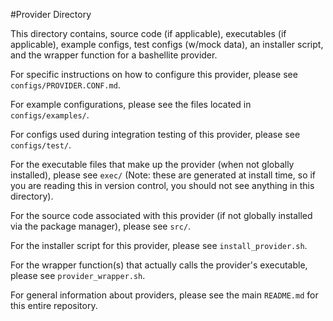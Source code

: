#Provider Directory

This directory contains, source code (if applicable), executables (if applicable), example configs, test configs (w/mock data), an installer script, and the wrapper function for a bashellite provider.

For specific instructions on how to configure this provider, please see `configs/PROVIDER.CONF.md`.

For example configurations, please see the files located in `configs/examples/`.

For configs used during integration testing of this provider, please see `configs/test/`.

For the executable files that make up the provider (when not globally installed), please see `exec/` (Note: these are generated at install time, so if you are reading this in version control, you should not see anything in this directory).

For the source code associated with this provider (if not globally installed via the package manager), please see `src/`.

For the installer script for this provider, please see `install_provider.sh`.

For the wrapper function(s) that actually calls the provider's executable, please see `provider_wrapper.sh`.

For general information about providers, please see the main `README.md` for this entire repository.
